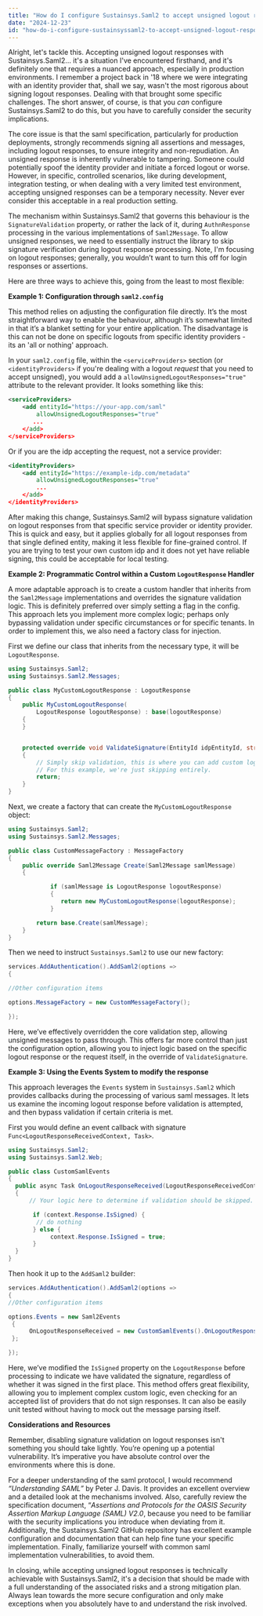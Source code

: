 ```yaml
---
title: "How do I configure Sustainsys.Saml2 to accept unsigned logout responses?"
date: "2024-12-23"
id: "how-do-i-configure-sustainsyssaml2-to-accept-unsigned-logout-responses"
---
```


Alright, let's tackle this. Accepting unsigned logout responses with Sustainsys.Saml2… it's a situation I've encountered firsthand, and it's definitely one that requires a nuanced approach, especially in production environments. I remember a project back in '18 where we were integrating with an identity provider that, shall we say, wasn't the most rigorous about signing logout responses. Dealing with that brought some specific challenges. The short answer, of course, is that you *can* configure Sustainsys.Saml2 to do this, but you have to carefully consider the security implications.

The core issue is that the saml specification, particularly for production deployments, strongly recommends signing all assertions and messages, including logout responses, to ensure integrity and non-repudiation. An unsigned response is inherently vulnerable to tampering. Someone could potentially spoof the identity provider and initiate a forced logout or worse. However, in specific, controlled scenarios, like during development, integration testing, or when dealing with a very limited test environment, accepting unsigned responses can be a temporary necessity. Never ever consider this acceptable in a real production setting.

The mechanism within Sustainsys.Saml2 that governs this behaviour is the `SignatureValidation` property, or rather the lack of it, during `AuthnResponse` processing in the various implementations of `Saml2Message`. To allow unsigned responses, we need to essentially instruct the library to skip signature verification during logout response processing. Note, I'm focusing on logout responses; generally, you wouldn’t want to turn this off for login responses or assertions.

Here are three ways to achieve this, going from the least to most flexible:

**Example 1: Configuration through `saml2.config`**

This method relies on adjusting the configuration file directly. It’s the most straightforward way to enable the behaviour, although it’s somewhat limited in that it’s a blanket setting for your entire application. The disadvantage is this can not be done on specific logouts from specific identity providers - its an 'all or nothing' approach.

In your `saml2.config` file, within the `<serviceProviders>` section (or `<identityProviders>` if you're dealing with a logout *request* that you need to accept unsigned), you would add a `allowUnsignedLogoutResponses="true"` attribute to the relevant provider. It looks something like this:

```xml
<serviceProviders>
    <add entityId="https://your-app.com/saml" 
        allowUnsignedLogoutResponses="true"
       ...
    </add>
</serviceProviders>
```
Or if you are the idp accepting the request, not a service provider:

```xml
<identityProviders>
    <add entityId="https://example-idp.com/metadata"
        allowUnsignedLogoutResponses="true"
        ...
    </add>
</identityProviders>
```

After making this change, Sustainsys.Saml2 will bypass signature validation on logout responses from that specific service provider or identity provider. This is quick and easy, but it applies globally for all logout responses from that single defined entity, making it less flexible for fine-grained control. If you are trying to test your own custom idp and it does not yet have reliable signing, this could be acceptable for local testing.

**Example 2: Programmatic Control within a Custom `LogoutResponse` Handler**

A more adaptable approach is to create a custom handler that inherits from the `Saml2Message` implementations and overrides the signature validation logic. This is definitely preferred over simply setting a flag in the config. This approach lets you implement more complex logic; perhaps only bypassing validation under specific circumstances or for specific tenants. In order to implement this, we also need a factory class for injection.

First we define our class that inherits from the necessary type, it will be `LogoutResponse`.

```csharp
using Sustainsys.Saml2;
using Sustainsys.Saml2.Messages;

public class MyCustomLogoutResponse : LogoutResponse
{
    public MyCustomLogoutResponse(
        LogoutResponse logoutResponse) : base(logoutResponse)
    {
    }


    protected override void ValidateSignature(EntityId idpEntityId, string expectedSigner)
    {
        // Simply skip validation, this is where you can add custom logic.
        // For this example, we're just skipping entirely.
        return;
    }
}
```
Next, we create a factory that can create the `MyCustomLogoutResponse` object:

```csharp
using Sustainsys.Saml2;
using Sustainsys.Saml2.Messages;

public class CustomMessageFactory : MessageFactory
{
    public override Saml2Message Create(Saml2Message samlMessage)
    {

            if (samlMessage is LogoutResponse logoutResponse)
            {
               return new MyCustomLogoutResponse(logoutResponse);
            }

        return base.Create(samlMessage);
    }
}

```
Then we need to instruct `Sustainsys.Saml2` to use our new factory:

```csharp
services.AddAuthentication().AddSaml2(options =>
{

//Other configuration items

options.MessageFactory = new CustomMessageFactory();

});
```

Here, we’ve effectively overridden the core validation step, allowing unsigned messages to pass through. This offers far more control than just the configuration option, allowing you to inject logic based on the specific logout response or the request itself, in the override of `ValidateSignature`.

**Example 3: Using the Events System to modify the response**

This approach leverages the `Events` system in `Sustainsys.Saml2` which provides callbacks during the processing of various saml messages. It lets us examine the incoming logout response before validation is attempted, and then bypass validation if certain criteria is met.

First you would define an event callback with signature `Func<LogoutResponseReceivedContext, Task>`.

```csharp
using Sustainsys.Saml2;
using Sustainsys.Saml2.Web;

public class CustomSamlEvents
{
  public async Task OnLogoutResponseReceived(LogoutResponseReceivedContext context)
  {
      // Your logic here to determine if validation should be skipped.

       if (context.Response.IsSigned) {
        // do nothing
       } else {
            context.Response.IsSigned = true;
       }
  }
}
```

Then hook it up to the `AddSaml2` builder:

```csharp
services.AddAuthentication().AddSaml2(options =>
{
//Other configuration items

options.Events = new Saml2Events
 {
      OnLogoutResponseReceived = new CustomSamlEvents().OnLogoutResponseReceived
 };

});
```
Here, we’ve modified the `IsSigned` property on the `LogoutResponse` before processing to indicate we have validated the signature, regardless of whether it was signed in the first place. This method offers great flexibility, allowing you to implement complex custom logic, even checking for an accepted list of providers that do not sign responses. It can also be easily unit tested without having to mock out the message parsing itself.

**Considerations and Resources**

Remember, disabling signature validation on logout responses isn't something you should take lightly. You’re opening up a potential vulnerability. It’s imperative you have absolute control over the environments where this is done.

For a deeper understanding of the saml protocol, I would recommend *“Understanding SAML”* by Peter J. Davis. It provides an excellent overview and a detailed look at the mechanisms involved. Also, carefully review the specification document, “*Assertions and Protocols for the OASIS Security Assertion Markup Language (SAML) V2.0*, because you need to be familiar with the security implications you introduce when deviating from it. Additionally, the Sustainsys.Saml2 GitHub repository has excellent example configuration and documentation that can help fine tune your specific implementation. Finally, familiarize yourself with common saml implementation vulnerabilities, to avoid them.

In closing, while accepting unsigned logout responses is technically achievable with Sustainsys.Saml2, it's a decision that should be made with a full understanding of the associated risks and a strong mitigation plan. Always lean towards the more secure configuration and only make exceptions when you absolutely have to and understand the risk involved.
